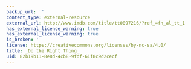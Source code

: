 ```yaml
---
backup_url: ''
content_type: external-resource
external_url: http://www.imdb.com/title/tt0097216/?ref_=fn_al_tt_1
has_external_licence_warning: true
has_external_license_warning: true
is_broken: ''
license: https://creativecommons.org/licenses/by-nc-sa/4.0/
title: _Do the Right Thing_
uid: 82b19b11-8e8d-4cb8-9fdf-61f8c9d2cecf
---
```

